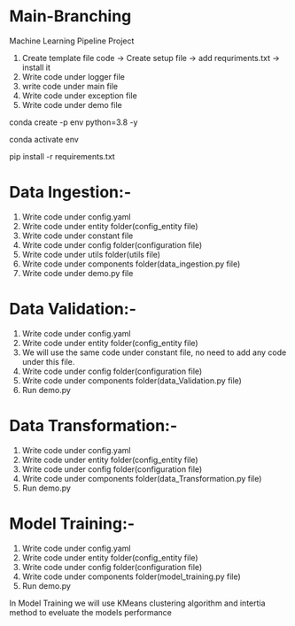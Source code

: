 # Main-Branching
Machine Learning Pipeline Project

1. Create template file code -> Create setup file -> add requriments.txt -> install it
2. Write code under logger file
3. write code under main file
4. Write code under exception file
5. Write code under demo file


conda create -p env python=3.8 -y


conda activate env

pip install -r requirements.txt


# Data Ingestion:-
1. Write code under config.yaml
2. Write code under entity folder(config_entity file) 
3. Write code under constant file
4. Write code under config folder(configuration file)
5. Write code under utils folder(utils file)
6. Write code under components folder(data_ingestion.py file)
7. Write code under demo.py file


# Data Validation:-
1. Write code under config.yaml
2. Write code under entity folder(config_entity file) 
3. We will use the same code under constant file, no need to add any code under this file.
4. Write code under config folder(configuration file)
5. Write code under components folder(data_Validation.py file)
6. Run demo.py


# Data Transformation:-
1. Write code under config.yaml
2. Write code under entity folder(config_entity file) 
3. Write code under config folder(configuration file)
4. Write code under components folder(data_Transformation.py file)
5. Run demo.py


# Model Training:-
1. Write code under config.yaml
2. Write code under entity folder(config_entity file) 
3. Write code under config folder(configuration file)
4. Write code under components folder(model_training.py file)
5. Run demo.py


In Model Training we will use KMeans clustering algorithm and intertia method to eveluate the models performance

